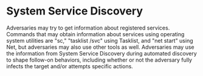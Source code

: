 # System Service Discovery

Adversaries may try to get information about registered services. Commands that may obtain information about services using operating system utilities are "sc," "tasklist /svc" using Tasklist, and "net start" using Net, but adversaries may also use other tools as well. Adversaries may use the information from System Service Discovery during automated discovery to shape follow-on behaviors, including whether or not the adversary fully infects the target and/or attempts specific actions.
